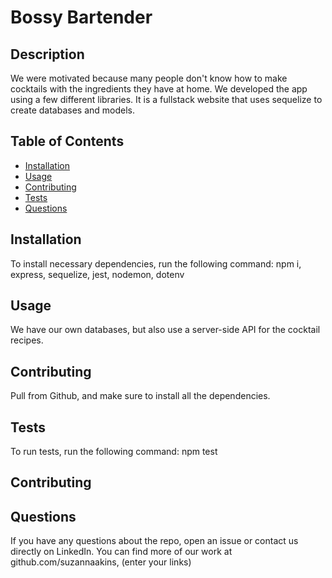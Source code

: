 # Bossy Bartender

## Description
We were motivated because many people don't know how to make cocktails with the ingredients they have at home. We developed the app using a few different libraries.  It is a fullstack website that uses sequelize to create databases and models.

## Table of Contents
* [Installation](#installation)
* [Usage](#usage)
* [Contributing](#contributing)
* [Tests](#tests)
* [Questions](#questions)


## Installation
To install necessary dependencies, run the following command:
npm i, express, sequelize, jest, nodemon, dotenv
  
## Usage
We have our own databases, but also use a server-side API for the cocktail recipes.

## Contributing
Pull from Github, and make sure to install all the dependencies.

## Tests
To run tests, run the following command: 
npm test

## Contributing



## Questions
If you have any questions about the repo, open an issue or contact us directly on LinkedIn.
You can find more of our work at github.com/suzannaakins, (enter your links)
